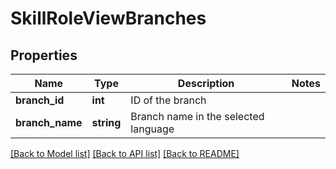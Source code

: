 # SkillRoleViewBranches

## Properties
Name | Type | Description | Notes
------------ | ------------- | ------------- | -------------
**branch_id** | **int** | ID of the branch | 
**branch_name** | **string** | Branch name in the selected language | 

[[Back to Model list]](../README.md#documentation-for-models) [[Back to API list]](../README.md#documentation-for-api-endpoints) [[Back to README]](../README.md)


